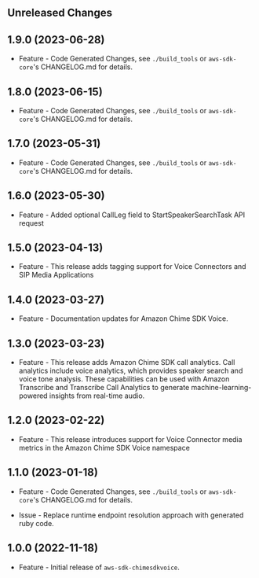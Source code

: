 Unreleased Changes
------------------

1.9.0 (2023-06-28)
------------------

* Feature - Code Generated Changes, see `./build_tools` or `aws-sdk-core`'s CHANGELOG.md for details.

1.8.0 (2023-06-15)
------------------

* Feature - Code Generated Changes, see `./build_tools` or `aws-sdk-core`'s CHANGELOG.md for details.

1.7.0 (2023-05-31)
------------------

* Feature - Code Generated Changes, see `./build_tools` or `aws-sdk-core`'s CHANGELOG.md for details.

1.6.0 (2023-05-30)
------------------

* Feature - Added optional CallLeg field to StartSpeakerSearchTask API request

1.5.0 (2023-04-13)
------------------

* Feature - This release adds tagging support for Voice Connectors and SIP Media Applications

1.4.0 (2023-03-27)
------------------

* Feature - Documentation updates for Amazon Chime SDK Voice.

1.3.0 (2023-03-23)
------------------

* Feature - This release adds Amazon Chime SDK call analytics. Call analytics include voice analytics, which provides speaker search and voice tone analysis. These capabilities can be used with Amazon Transcribe and Transcribe Call Analytics to generate machine-learning-powered insights from real-time audio.

1.2.0 (2023-02-22)
------------------

* Feature - This release introduces support for Voice Connector media metrics in the Amazon Chime SDK Voice namespace

1.1.0 (2023-01-18)
------------------

* Feature - Code Generated Changes, see `./build_tools` or `aws-sdk-core`'s CHANGELOG.md for details.

* Issue - Replace runtime endpoint resolution approach with generated ruby code.

1.0.0 (2022-11-18)
------------------

* Feature - Initial release of `aws-sdk-chimesdkvoice`.

